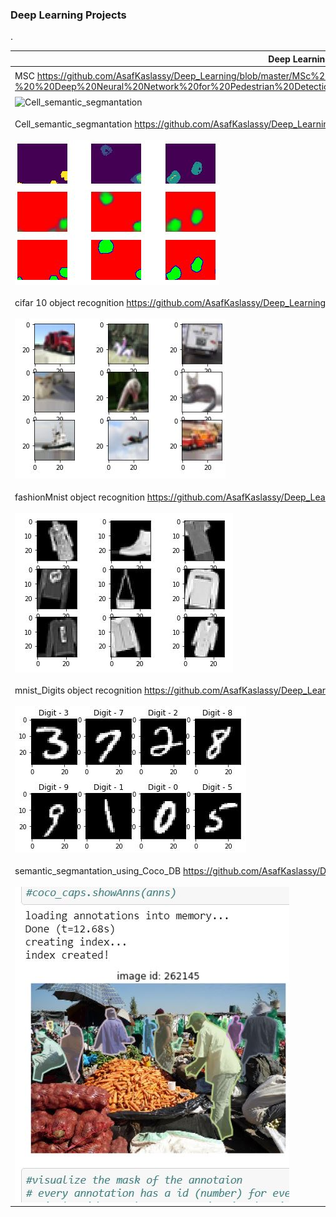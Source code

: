 
### Deep Learning Projects

.

Deep Learning Project | status
------------ | -------------
MSC https://github.com/AsafKaslassy/Deep_Learning/blob/master/MSc%20Project/MSc%20Asaf%20Kaslassy%20-%20%20Deep%20Neural%20Network%20for%20Pedestrian%20Detection%20for%20an%20Autonomous%20Driving%20System%20(1).pdf | :heavy_check_mark: done
![Cell_semantic_segmantation](https://github.com/AsafKaslassy/Deep_Learning/blob/master/ProjectPreview/Caasdsadpture.JP)|
Cell_semantic_segmantation https://github.com/AsafKaslassy/Deep_Learning/blob/master/Cell_semantic_segmantation.ipynb | :heavy_check_mark: done
![Cell_semantic_segmantation](https://github.com/AsafKaslassy/Deep_Learning/blob/master/ProjectPreview/Cell_semantic_segmantation.JPG)|
cifar 10  object  recognition https://github.com/AsafKaslassy/Deep_Learning/blob/master/Cifar_10.ipynb |:heavy_check_mark:  done
![cifar10](https://github.com/AsafKaslassy/Deep_Learning/blob/master/ProjectPreview/cifar10.JPG) |
fashionMnist  object recognition  https://github.com/AsafKaslassy/Deep_Learning/blob/master/FashionMnist_CNN.ipynb | :heavy_check_mark: done
![fashionMnist](https://github.com/AsafKaslassy/Deep_Learning/blob/master/ProjectPreview/fashionMnist.JPG) |
mnist_Digits object recognition https://github.com/AsafKaslassy/Deep_Learning/blob/master/Mnist_NeuralNetwork.ipynb | :heavy_check_mark: done
![mnist_Digits](https://github.com/AsafKaslassy/Deep_Learning/blob/master/ProjectPreview/digits.JPG) |
semantic_segmantation_using_Coco_DB https://github.com/AsafKaslassy/Deep_Learning/blob/master/Segmantation_CocoProject.ipynb |:heavy_check_mark: done
![Cell_semantic_segmantation](https://github.com/AsafKaslassy/Deep_Learning/blob/master/ProjectPreview/Coco.JPG)|
